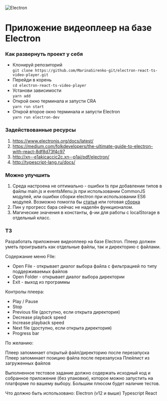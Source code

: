 ![Electron](https://miro.medium.com/max/4268/1*d2sQhcFeZ58qgSvFWBUQEA.png)
# Приложение видеоплеер на базе Electron 

### Как развернуть проект у себя 
- Клонируй репозиторий  
`git clone https://github.com/MarinaSirenko-git/electron-react-ts-video-player.git`  
- Перейди в корень  
`cd electron-react-ts-video-player`  
- Установи зависимости  
`yarn add`  
- Открой окно терминала и запусти CRA  
`yarn run start`  
- Открой второе окно терминала и запусти Electron  
`yarn run electron-dev`  

### Задействованные ресурсы
1. https://www.electronjs.org/docs/latest/
2. https://medium.com/folkdevelopers/the-ultimate-guide-to-electron-with-react-8df8d73f4c97
3. http://xn--e1akicaccic2c.xn--p1ai/pdf/electron/
4. http://typescript-lang.ru/docs/

### Можно улучшить
1. Cреда настроена не оптимально - ошибки ts при добавлении типов в файлы main.js и eventsMenu.js при использовании CommonJS модулей, 
или ошибки сборки electron при использовании ES6 модулей. Возможно помогла бы [статья](https://ichi.pro/ru/react-electron-typescript-opyt-razrabotcikov-cast-2-32692456652014) или готовая [сборка](https://github.com/electron/electron-quick-start-typescript)
2. Пин у прогресс бара сейчас не наделён функционалом.
3. Магические значения в константы, ф-ии для работы с localStorage в отдельный класс.

### ТЗ 
Разработать приложение видеоплеер на базе Electron. Плеер должен уметь проигрывать как отдельные файлы, так и директорию с файлами. 

Содержание меню FIle:
- Open File - открывает диалог выбора файла с фильтрацией по типу поддерживаемых файлов
- Open Folder - открывает диалог выбора директории
- Exit - выход из программы

Контролы плеера:
- Play / Pause
- Stop
- Previous file (доступно, если открыта директория)
- Decrease playback speed
- Increase playback speed
- Next file (доступно, если открыта директория)
- Progress bar

По желанию:

Плеер запоминает открытый файл/директорию после перезапуска
Плеер запоминает позицию файла после перезапуска
Плейлист из загруженных файлов

Выполненное тестовое задание должно содержать исходный код и собранное приложение (без упаковки), которое можно запустить на платформе по вашему выбору. Большим плюсом будет наличие тестов.

Что должно быть использовано:
Electron (v12 и выше)
Typescript
React
